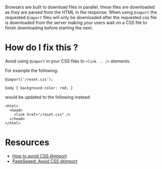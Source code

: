 Browsers are built to download files in parallel, these files are downloaded as they are parsed from the HTML in the response. When using `@import` the requested `@import` files will only be downloaded after the requested css file is downloaded from the server making your users wait on a CSS file to finish downloading before starting the next.

# How do I fix this ?

Avoid using `@import` in your CSS files to `<link .. />` elements.

For example the following:

```
@import('/reset.css');

body { background-color: red; }
```

would be updated to the following instead:

```
<html>
  <head>
    <link href="/reset.css" />
  </head>
</html>
```

# Resources

* [How to avoid CSS @import](http://www.fastcomet.com/tutorials/gtmetrix/avoid-css-import)
* [PageSpeed: Avoid CSS @import](https://gtmetrix.com/avoid-css-import.html)
